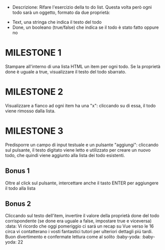 * Descrizione:
Rifare l'esercizio della to do list. Questa volta però ogni todo sarà un oggetto, formato da due proprietà:
- Text, una stringa che indica il testo del todo
- Done, un booleano (true/false) che indica se il todo è stato fatto oppure no

# MILESTONE 1
Stampare all'interno di una lista HTML un item per ogni todo. Se la proprietà done è uguale a true, visualizzare il testo del todo sbarrato.

# MILESTONE 2
Visualizzare a fianco ad ogni item ha una "x": cliccando su di essa, il todo viene rimosso dalla lista.

# MILESTONE 3
Predisporre un campo di input testuale e un pulsante "aggiungi": cliccando sul pulsante, il testo digitato viene letto e utilizzato per creare un nuovo todo, che quindi viene aggiunto alla lista dei todo esistenti.



## Bonus 1
Oltre al click sul pulsante, intercettare anche il tasto ENTER per aggiungere il todo alla lista

## Bonus 2
Cliccando sul testo dell'item, invertire il valore della proprietà done del todo corrispondente (se done era uguale a false, impostare true e viceversa)
:data: Vi ricordo che oggi pomeriggio ci sará un recap su Vue verso le 16 circa vi contatterano i vosti fantastici tutori per ulteriori dettagli piú tardi.
Buon divertimento e confermate lettura come al solito :baby-yoda:
:baby-yoda:
22

